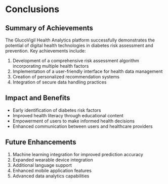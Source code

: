 
# Conclusions

## Summary of Achievements
The GlucoVigil Health Analytics platform successfully demonstrates the potential of digital health technologies in diabetes risk assessment and prevention. Key achievements include:

1. Development of a comprehensive risk assessment algorithm incorporating multiple health factors
2. Implementation of a user-friendly interface for health data management
3. Creation of personalized recommendation systems
4. Integration of secure data handling practices

## Impact and Benefits
- Early identification of diabetes risk factors
- Improved health literacy through educational content
- Empowerment of users to make informed health decisions
- Enhanced communication between users and healthcare providers

## Future Enhancements
1. Machine learning integration for improved prediction accuracy
2. Expanded wearable device integration
3. Additional language support
4. Enhanced mobile application features
5. Advanced data analytics capabilities
